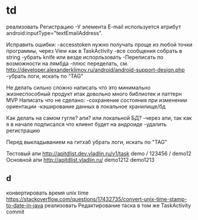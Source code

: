 




td
===

реализовать Регистрацию
-У элемента E-mail используется атрибут android:inputType="textEmailAddress".

Исправить ошибки:
-accesstoken нужно получать проще из любой точки программы, через View как в TaskActivity
-все сообщения собрать в string
-убрать knife или везде испорльзовать
-Переписать по возможности на лямбда
-плюс переделать, см. http://developer.alexanderklimov.ru/android/android-support-design.php
-убрать логи, искать по "TAG"

Не делать сильно сложно
написать что это минимально жизнеспособный продукт 
итак довольно много библиотек и паттерн MVP
Написать что не сделано:
-сохранение состояния при изменении ориентации
-кэширование данных в локальное хранилище/бд

Как делать на самом гугле? апи? или локальной БД?
-через апи, так как я в начале подписался что клиент будет на андроиде
-удалить регистрацию

Перед выкладыванием на гитхаб убрать логи, искать по "TAG"

Тестовый апи http://apitdlist.dev.vladlin.ru/v1/task  demo / 123456 / demo12
Основной апи http://apitdlist.vladlin.ru/ demo1212 demo1213

d
---
конвертировать время unix time https://stackoverflow.com/questions/17432735/convert-unix-time-stamp-to-date-in-java
реализовать Редактирование таска в том же TaskActivity
commit 